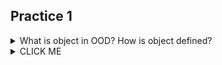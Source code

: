 ## Practice 1

<details><summary>What is object in OOD? How is object defined?</summary>
<p>
* Each object has a type;
* Defined way: 
⋅⋅⋅state - fields; 
⋅⋅⋅behavior - methods;
</p>
</details>

<details><summary>CLICK ME</summary>
<p>

#### yes, even hidden code blocks!

```python
print("hello world!")
```

</p>
</details>